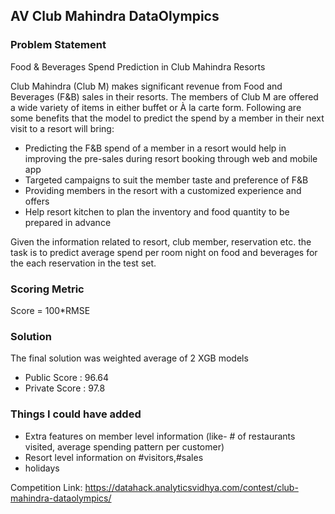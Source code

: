 ## AV Club Mahindra DataOlympics

### Problem Statement
Food & Beverages Spend Prediction in Club Mahindra Resorts

Club Mahindra (Club M) makes significant revenue from Food and Beverages (F&B) sales in their resorts. The members of Club M are offered a wide variety of items in either buffet or À la carte form. Following are some benefits that the model to predict the spend by a member in their next visit to a resort will bring:

- Predicting the F&B spend of a member in a resort would help in improving the pre-sales during resort booking through web and mobile app
- Targeted campaigns to suit the member taste and preference of F&B
- Providing members in the resort with a customized experience and offers
- Help resort kitchen to plan the inventory and food quantity to be prepared in advance

Given the information related to resort, club member, reservation etc. the task is to predict average spend per room night on food and beverages for the each reservation in the test set.

### Scoring Metric

Score = 100*RMSE

### Solution
The final solution was weighted average of 2 XGB models

- Public Score : 96.64
- Private Score : 97.8

### Things I could have added
- Extra features on member level information (like- # of restaurants visited, average spending pattern per customer)
- Resort level information on #visitors,#sales
- holidays

Competition Link: https://datahack.analyticsvidhya.com/contest/club-mahindra-dataolympics/
